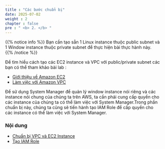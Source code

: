 ```yaml
---
title : "Các bước chuẩn bị"
date: 2025-07-02 
weight : 2 
chapter : false
pre : " <b> 2. </b> "
---
```


{{% notice info %}}
Bạn cần tạo sẵn 1 Linux instance thuộc public subnet và 1 Window instance thuộc private subnet để thực hiện bài thực hành này.
{{% /notice %}}

Để tìm hiểu cách tạo các EC2 instance và VPC với public/private subnet các bạn có thể tham khảo bài lab :
  - [Giới thiệu về Amazon EC2](https://000004.awsstudygroup.com/vi/)
  - [Làm việc với Amazon VPC](https://000003.awsstudygroup.com/vi/)

Để sử dụng System Manager để quản lý window instance nói riêng và các instance nói chung của chúng ta trên AWS, ta cần phải cung cấp quyền cho các instance của chúng ta có thể làm việc với System Manager.Trong phần chuẩn bị này, chúng ta cũng sẽ tiến hành tạo IAM Role để cấp quyền cho các instance có thể làm việc với System Manager.

### Nội dung
  - [Chuẩn bị VPC và EC2 Instance](2.1-createec2/)
  - [Tạo IAM Role](2.2-createiamrole/)

  
